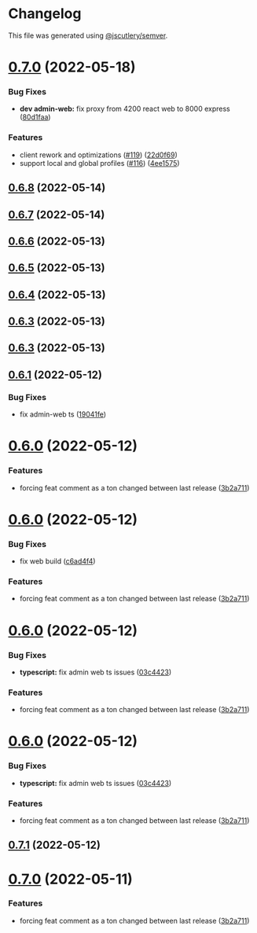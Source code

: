 # Changelog

This file was generated using [@jscutlery/semver](https://github.com/jscutlery/semver).

# [0.7.0](https://github.com/caribou-crew/mezzo/compare/v0.6.8...v0.7.0) (2022-05-18)

### Bug Fixes

- **dev admin-web:** fix proxy from 4200 react web to 8000 express ([80d1faa](https://github.com/caribou-crew/mezzo/commit/80d1faa9c81bbfbb19761e1b9e4185d86e7bff21))

### Features

- client rework and optimizations ([#119](https://github.com/caribou-crew/mezzo/issues/119)) ([22d0f69](https://github.com/caribou-crew/mezzo/commit/22d0f6963e86ec7b47ffc7485fef34424e0b88d6))
- support local and global profiles ([#116](https://github.com/caribou-crew/mezzo/issues/116)) ([4ee1575](https://github.com/caribou-crew/mezzo/commit/4ee1575130b627cd6d2899569c2ceca5d69db8bc))

## [0.6.8](https://github.com/caribou-crew/mezzo/compare/v0.6.7...v0.6.8) (2022-05-14)

## [0.6.7](https://github.com/caribou-crew/mezzo/compare/v0.6.6...v0.6.7) (2022-05-14)

## [0.6.6](https://github.com/caribou-crew/mezzo/compare/v0.6.5...v0.6.6) (2022-05-13)

## [0.6.5](https://github.com/caribou-crew/mezzo/compare/v0.6.4...v0.6.5) (2022-05-13)

## [0.6.4](https://github.com/caribou-crew/mezzo/compare/v0.6.3...v0.6.4) (2022-05-13)

## [0.6.3](https://github.com/caribou-crew/mezzo/compare/v0.6.2...v0.6.3) (2022-05-13)

## [0.6.3](https://github.com/caribou-crew/mezzo/compare/v0.6.2...v0.6.3) (2022-05-13)

## [0.6.1](https://github.com/caribou-crew/mezzo/compare/v0.6.0...v0.6.1) (2022-05-12)

### Bug Fixes

- fix admin-web ts ([19041fe](https://github.com/caribou-crew/mezzo/commit/19041fe699378f1c98a6a7e86c8bd0369d927701))

# [0.6.0](https://github.com/caribou-crew/mezzo/compare/v0.5.0...v0.6.0) (2022-05-12)

### Features

- forcing feat comment as a ton changed between last release ([3b2a711](https://github.com/caribou-crew/mezzo/commit/3b2a711559d8e9cd4321a72bf2e0f367f791fccc))

# [0.6.0](https://github.com/caribou-crew/mezzo/compare/v0.5.0...v0.6.0) (2022-05-12)

### Bug Fixes

- fix web build ([c6ad4f4](https://github.com/caribou-crew/mezzo/commit/c6ad4f43011e9b08a77ace00e3074d285c6ed772))

### Features

- forcing feat comment as a ton changed between last release ([3b2a711](https://github.com/caribou-crew/mezzo/commit/3b2a711559d8e9cd4321a72bf2e0f367f791fccc))

# [0.6.0](https://github.com/caribou-crew/mezzo/compare/v0.5.0...v0.6.0) (2022-05-12)

### Bug Fixes

- **typescript:** fix admin web ts issues ([03c4423](https://github.com/caribou-crew/mezzo/commit/03c4423bb8eb0fef1ba8aa09d284e1d5c731d7b1))

### Features

- forcing feat comment as a ton changed between last release ([3b2a711](https://github.com/caribou-crew/mezzo/commit/3b2a711559d8e9cd4321a72bf2e0f367f791fccc))

# [0.6.0](https://github.com/caribou-crew/mezzo/compare/v0.5.0...v0.6.0) (2022-05-12)

### Bug Fixes

- **typescript:** fix admin web ts issues ([03c4423](https://github.com/caribou-crew/mezzo/commit/03c4423bb8eb0fef1ba8aa09d284e1d5c731d7b1))

### Features

- forcing feat comment as a ton changed between last release ([3b2a711](https://github.com/caribou-crew/mezzo/commit/3b2a711559d8e9cd4321a72bf2e0f367f791fccc))

## [0.7.1](https://github.com/caribou-crew/mezzo/compare/v0.7.0...v0.7.1) (2022-05-12)

# [0.7.0](https://github.com/caribou-crew/mezzo/compare/v0.6.0...v0.7.0) (2022-05-11)

### Features

- forcing feat comment as a ton changed between last release ([3b2a711](https://github.com/caribou-crew/mezzo/commit/3b2a711559d8e9cd4321a72bf2e0f367f791fccc))
